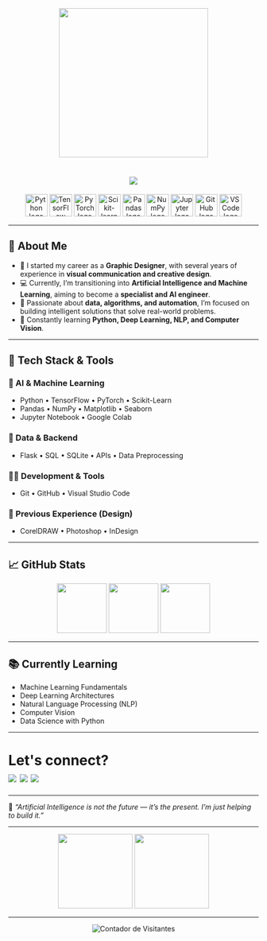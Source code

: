 <div align="center">
  <img src="https://media.giphy.com/media/L8K62iTDkzGX6/giphy.gif" width="300" />
</div>

<h1 align="center">
  <img src="https://readme-typing-svg.demolab.com?font=Karla&weight=500&size=32&pause=1000&color=7DDFFC&background=FFFFFF00&width=435&lines=Hello!++My+name+is+Leonardo;Welcome+to+my+profile" />
</h1>

<p align="center">
  <img src="https://cdn.jsdelivr.net/gh/devicons/devicon/icons/python/python-original.svg" height="45" alt="Python logo" />
  <img src="https://cdn.jsdelivr.net/gh/devicons/devicon/icons/tensorflow/tensorflow-original.svg" height="45" alt="TensorFlow logo" />
  <img src="https://cdn.jsdelivr.net/gh/devicons/devicon/icons/pytorch/pytorch-original.svg" height="45" alt="PyTorch logo" />
  <img src="https://cdn.jsdelivr.net/gh/devicons/devicon/icons/scikitlearn/scikitlearn-original.svg" height="45" alt="Scikit-learn logo" />
  <img src="https://cdn.jsdelivr.net/gh/devicons/devicon/icons/pandas/pandas-original.svg" height="45" alt="Pandas logo" />
  <img src="https://cdn.jsdelivr.net/gh/devicons/devicon/icons/numpy/numpy-original.svg" height="45" alt="NumPy logo" />
  <img src="https://cdn.jsdelivr.net/gh/devicons/devicon/icons/jupyter/jupyter-original.svg" height="45" alt="Jupyter logo" />
  <img src="https://cdn.jsdelivr.net/gh/devicons/devicon/icons/github/github-original.svg" height="45" alt="GitHub logo" />
  <img src="https://cdn.jsdelivr.net/gh/devicons/devicon/icons/vscode/vscode-original.svg" height="45" alt="VSCode logo" />
</p>

---

## 🤖 About Me

- 🎨 I started my career as a **Graphic Designer**, with several years of experience in **visual communication and creative design**.  
- 💻 Currently, I’m transitioning into **Artificial Intelligence and Machine Learning**, aiming to become a **specialist and AI engineer**.  
- 🧠 Passionate about **data, algorithms, and automation**, I’m focused on building intelligent solutions that solve real-world problems.  
- 🚀 Constantly learning **Python, Deep Learning, NLP, and Computer Vision**.

---

## 🧰 Tech Stack & Tools

### 🧠 AI & Machine Learning
- Python • TensorFlow • PyTorch • Scikit-Learn  
- Pandas • NumPy • Matplotlib • Seaborn  
- Jupyter Notebook • Google Colab  

### 💾 Data & Backend
- Flask • SQL • SQLite • APIs • Data Preprocessing  

### 🧑‍💻 Development & Tools
- Git • GitHub • Visual Studio Code  

### 🎨 Previous Experience (Design)
- CorelDRAW • Photoshop • InDesign  

---

## 📈 GitHub Stats

<div align="center">
  <img src="https://github-readme-stats.vercel.app/api?username=LeoMonteiroS&show_icons=true&theme=tokyonight&hide_border=true&count_private=true" height="100"/>
  <img src="https://github-readme-streak-stats.herokuapp.com/?user=LeoMonteiroS&theme=tokyonight&hide_border=true" height="100"/>
  <img src="https://github-readme-stats.vercel.app/api/top-langs/?username=LeoMonteiroS&layout=compact&theme=tokyonight" height="100"/>
</div>

---

## 📚 Currently Learning
- Machine Learning Fundamentals  
- Deep Learning Architectures  
- Natural Language Processing (NLP)  
- Computer Vision  
- Data Science with Python  

---

<div align="left"> 
  <h1>Let's connect? <br>
  <a href="https://www.instagram.com/leeumonteiro/" target="_blank"><img src="https://img.shields.io/badge/-Instagram-%23E4405F?style=for-the-badge&logo=instagram&logoColor=white" target="_blank"></a>
  <a href = "mailto:leeumonteiro@gmail.com"><img src="https://img.shields.io/badge/-Gmail-%23333?style=for-the-badge&logo=gmail&logoColor=white" target="_blank"></a>
  <a href="https://www.linkedin.com/in/leonardo-monteiro-17b68b125/" target="_blank"><img src="https://img.shields.io/badge/-LinkedIn-%230077B5?style=for-the-badge&logo=linkedin&logoColor=white" target="_blank"></a> 
  </h1>
  
</div>


---
🧩 *“Artificial Intelligence is not the future — it’s the present. I’m just helping to build it.”*




---

<div align="center">
  <img src="https://github-readme-stats.vercel.app/api?username=LeoMonteiroS&show_icons=true&theme=tokyonight&hide_border=true&count_private=true" height="150"/>
  <img src="https://github-readme-streak-stats.herokuapp.com/?user=LeoMonteiroS&theme=tokyonight&hide_border=true" height="150"/>
</div>

---



<p align="center">
  <img src="https://profile-counter.glitch.me/LeoMonteiroS/count.svg" alt="Contador de Visitantes" />
</p>





